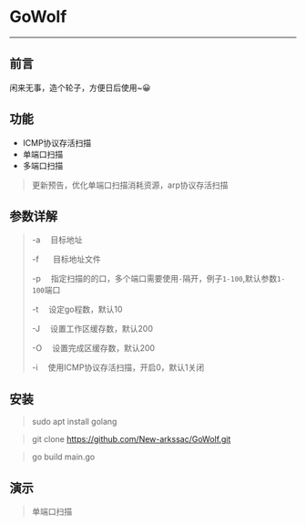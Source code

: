 # GoWolf
---

## 前言

闲来无事，造个轮子，方便日后使用~😀

## 功能

* ICMP协议存活扫描
* 单端口扫描
* 多端口扫描

> 更新预告，优化单端口扫描消耗资源，arp协议存活扫描

## 参数详解

> -a &ensp;&ensp;目标地址
>
> -f &ensp;&ensp;&ensp;目标地址文件
>
> -p &ensp;&ensp;指定扫描的的口，多个端口需要使用`-`隔开，例子`1-100`,默认参数`1-100`端口
>
> -t &ensp;&ensp;设定go程数，默认10
>
> -J &ensp;&ensp;设置工作区缓存数，默认200
>
> -O &ensp;&ensp;设置完成区缓存数，默认200
>
> -i &ensp;&ensp;使用ICMP协议存活扫描，开启0，默认1关闭

## 安装

> sudo apt install golang

> git clone https://github.com/New-arkssac/GoWolf.git

> go build main.go

## 演示

> 单端口扫描


